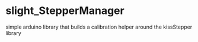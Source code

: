 # slight_StepperManager
simple arduino library that builds a calibration helper around the kissStepper library
